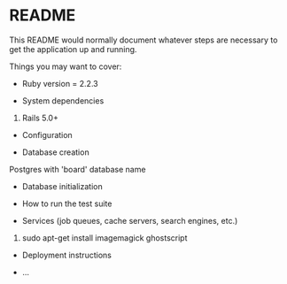 # README

This README would normally document whatever steps are necessary to get the
application up and running.

Things you may want to cover:

* Ruby version = 2.2.3

* System dependencies

1) Rails 5.0+

* Configuration

* Database creation

Postgres with 'board' database name

* Database initialization

* How to run the test suite

* Services (job queues, cache servers, search engines, etc.)

1) sudo apt-get install imagemagick ghostscript

* Deployment instructions

* ...
